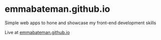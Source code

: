 # emmabateman.github.io

Simple web apps to hone and showcase my front-end development skills

Live at [emmabateman.github.io](https://emmabateman.github.io)
